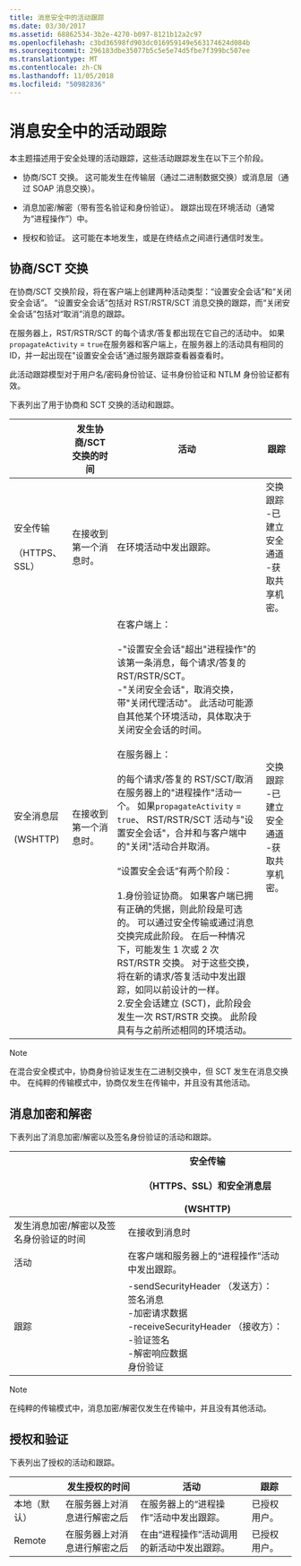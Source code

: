```yaml
---
title: 消息安全中的活动跟踪
ms.date: 03/30/2017
ms.assetid: 68862534-3b2e-4270-b097-8121b12a2c97
ms.openlocfilehash: c3bd36598fd903dc016959149e563174624d084b
ms.sourcegitcommit: 296183dbe35077b5c5e5e74d5fbe7f399bc507ee
ms.translationtype: MT
ms.contentlocale: zh-CN
ms.lasthandoff: 11/05/2018
ms.locfileid: "50982836"
---
```

# <a name="activity-tracing-in-message-security"></a>消息安全中的活动跟踪
本主题描述用于安全处理的活动跟踪，这些活动跟踪发生在以下三个阶段。  
  
-   协商/SCT 交换。 这可能发生在传输层（通过二进制数据交换）或消息层（通过 SOAP 消息交换）。  
  
-   消息加密/解密（带有签名验证和身份验证）。 跟踪出现在环境活动（通常为“进程操作”）中。  
  
-   授权和验证。 这可能在本地发生，或是在终结点之间进行通信时发生。  
  
## <a name="negotiationsct-exchange"></a>协商/SCT 交换  
 在协商/SCT 交换阶段，将在客户端上创建两种活动类型：“设置安全会话”和“关闭安全会话”。 “设置安全会话”包括对 RST/RSTR/SCT 消息交换的跟踪，而“关闭安全会话”包括对“取消”消息的跟踪。  
  
 在服务器上，RST/RSTR/SCT 的每个请求/答复都出现在它自己的活动中。 如果`propagateActivity` = `true`在服务器和客户端上，在服务器上的活动具有相同的 ID，并一起出现在"设置安全会话"通过服务跟踪查看器查看时。  
  
 此活动跟踪模型对于用户名/密码身份验证、证书身份验证和 NTLM 身份验证都有效。  
  
 下表列出了用于协商和 SCT 交换的活动和跟踪。  
  
||发生协商/SCT 交换的时间|活动|跟踪|  
|-|-------------------------------------------------|----------------|------------|  
|安全传输<br /><br /> （HTTPS、SSL）|在接收到第一个消息时。|在环境活动中发出跟踪。|交换跟踪<br />-已建立安全通道<br />-获取共享机密。|  
|安全消息层<br /><br /> (WSHTTP)|在接收到第一个消息时。|在客户端上：<br /><br /> -"设置安全会话"超出"进程操作"的该第一条消息，每个请求/答复的 RST/RSTR/SCT。<br />-"关闭安全会话"，取消交换，带"关闭代理活动"。 此活动可能源自其他某个环境活动，具体取决于关闭安全会话的时间。<br /><br /> 在服务器上：<br /><br /> 的每个请求/答复的 RST/SCT/取消在服务器上的"进程操作"活动一个。 如果`propagateActivity` = `true`、 RST/RSTR/SCT 活动与"设置安全会话"，合并和与客户端中的"关闭"活动合并取消。<br /><br /> “设置安全会话”有两个阶段：<br /><br /> 1.身份验证协商。 如果客户端已拥有正确的凭据，则此阶段是可选的。 可以通过安全传输或通过消息交换完成此阶段。 在后一种情况下，可能发生 1 次或 2 次 RST/RSTR 交换。 对于这些交换，将在新的请求/答复活动中发出跟踪，如同以前设计的一样。<br />2.安全会话建立 (SCT)，此阶段会发生一次 RST/RSTR 交换。 此阶段具有与之前所述相同的环境活动。|交换跟踪<br />-已建立安全通道<br />-获取共享机密。|  
  
> [!NOTE]
>  在混合安全模式中，协商身份验证发生在二进制交换中，但 SCT 发生在消息交换中。 在纯粹的传输模式中，协商仅发生在传输中，并且没有其他活动。  
  
## <a name="message-encryption-and-decryption"></a>消息加密和解密  
 下表列出了消息加密/解密以及签名身份验证的活动和跟踪。  
  
||安全传输<br /><br /> （HTTPS、SSL）和安全消息层<br /><br /> (WSHTTP)|  
|-|---------------------------------------------------------------------------------|  
|发生消息加密/解密以及签名身份验证的时间|在接收到消息时|  
|活动|在客户端和服务器上的“进程操作”活动中发出跟踪。|  
|跟踪|-sendSecurityHeader （发送方）：<br />签名消息<br />-加密请求数据<br />-receiveSecurityHeader （接收方）：<br />-验证签名<br />-解密响应数据<br />身份验证|  
  
> [!NOTE]
>  在纯粹的传输模式中，消息加密/解密仅发生在传输中，并且没有其他活动。  
  
## <a name="authorization-and-verification"></a>授权和验证  
 下表列出了授权的活动和跟踪。  
  
||发生授权的时间|活动|跟踪|  
|-|-------------------------------------|----------------|------------|  
|本地（默认）|在服务器上对消息进行解密之后|在服务器上的“进程操作”活动中发出跟踪。|已授权用户。|  
|Remote|在服务器上对消息进行解密之后|在由“进程操作”活动调用的新活动中发出跟踪。|已授权用户。|
